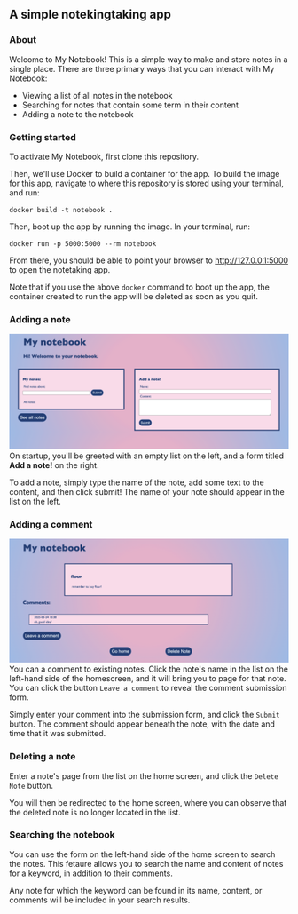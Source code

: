## A simple notekingtaking app

### About
Welcome to My Notebook! This is a simple way to make and store notes in a single place. There are three primary ways that you can interact with My Notebook:
- Viewing a list of all notes in the notebook
- Searching for notes that contain some term in their content
- Adding a note to the notebook

### Getting started
To activate My Notebook, first clone this repository. 

Then, we'll use Docker to build a container for the app. To build the image for this app, navigate to where this repository is stored using your terminal, and run:
```
docker build -t notebook .
```

Then, boot up the app by running the image. In your terminal, run:
```
docker run -p 5000:5000 --rm notebook
```

From there, you should be able to point your browser to http://127.0.0.1:5000 to open the notetaking app. 

Note that if you use the above `docker` command to boot up the app, the container created to run the app will be deleted as soon as you quit. 

### Adding a note
![View of the notebook's home screen](images/home.png)
On startup, you'll be greeted with an empty list on the left, and a form titled **Add a note!** on the right. 

To add a note, simply type the name of the note, add some text to the content, and then click submit! The name of your note should appear in the list on the left. 

### Adding a comment
![View of a note with a single comment added below](images/comment.png)
You can a comment to existing notes. Click the note's name in the list on the left-hand side of the homescreen, and it will bring you to page for that note. You can click the button `Leave a comment` to reveal the comment submission form. 

Simply enter your comment into the submission form, and click the `Submit` button. The comment should appear beneath the note, with the date and time that it was submitted. 

### Deleting a note
Enter a note's page from the list on the home screen, and click the `Delete Note` button. 

You will then be redirected to the home screen, where you can observe that the deleted note is no longer located in the list.

### Searching the notebook
You can use the form on the left-hand side of the home screen to search the notes. This fetaure allows you to search the name and content of notes for a keyword, in addition to their comments. 

Any note for which the keyword can be found in its name, content, or comments will be included in your search results. 